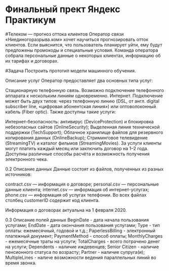 # Финальный прект Яндекс Практикум

#Телеком — прогноз оттока клиентов
Оператор связи «Ниединогоразрыва.ком» хочет научиться прогнозировать отток клиентов. Если выяснится, что пользователь планирует уйти, ему будут предложены промокоды и специальные условия. Команда оператора собрала персональные данные о некоторых клиентах, информацию об их тарифах и договорах.

#Задача
Построить прототип модели машинного обучения. 

 Описание услуг
Оператор предоставляет два основных типа услуг:

Стационарную телефонную связь. Возможно подключение телефонного аппарата к нескольким линиям одновременно.
Интернет. Подключение может быть двух типов: через телефонную линию (DSL, от англ. digital subscriber line, «цифровая абонентская линия») или оптоволоконный кабель (Fiber optic).
Также доступны такие услуги:

Интернет-безопасность: антивирус (DeviceProtection) и блокировка небезопасных сайтов (OnlineSecurity);
Выделенная линия технической поддержки (TechSupport);
Облачное хранилище файлов для резервного копирования данных (OnlineBackup);
Стриминговое телевидение (StreamingTV) и каталог фильмов (StreamingMovies).
За услуги клиенты могут платить каждый месяц или заключить договор на 1–2 года. Доступны различные способы расчёта и возможность получения электронного чека.

0.2  Описание данных
Данные состоят из файлов, полученных из разных источников:

contract.csv — информация о договоре;
personal.csv — персональные данные клиента;
internet.csv — информация об интернет-услугах;
phone.csv — информация об услугах телефонии.
Во всех файлах столбец customerID содержит код клиента.

Информация о договорах актуальна на 1 февраля 2020.

0.3  Описание полей данных
BeginDate - дата начала пользования услугами;
EndDate - дата окончания пользования услугами;
Type - тип оплаты: ежемесячный, годовой и т.д.;
PaperlessBilling - электронный платежный документ;
PaymentMethod - способ оплаты;
MonthlyCharges - ежемесячные траты на услуги;
TotalCharges - всего потрачено денег на услуги;
Dependents - наличие иждевенцев;
Senior Citizen - наличие пенсионного статуса по возрасту;
Partner - наличие супруга(и);
MultipleLines - наличе возможности ведения параллельных линий во время звонка.
